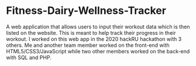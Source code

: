 # Fitness-Dairy-Wellness-Tracker
A web application that allows users to input their workout data which is then listed on the website. This is meant to help track their progress in their workout. I worked on this web app in the 2020 hackRU hackathon with 3 others. Me and another team member worked on the front-end with HTML5/CSS3/JavaScript while two other members worked on the back-end with SQL and PHP.
